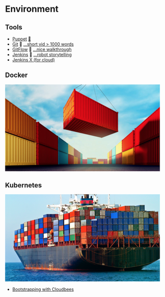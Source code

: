 # Environment

## Tools

* [Puppet](https://puppet.com)
[:movie_camera:](https://www.youtube.com/watch?v=QFcqvBk1gNA)
* [Git](https://git-scm.com)
:movie_camera: [...short vid > 1000 words](https://www.youtube.com/watch?v=DR7MLaAKcUk)
* [GitFlow](https://datasift.github.io/gitflow/IntroducingGitFlow.html)
:movie_camera: [...nice walkthrough](https://www.youtube.com/watch?v=47uih9Tp6H8)
* [Jenkins](https://jenkins.io)
:movie_camera: [...robot storytelling](https://www.youtube.com/watch?v=mpsQFEpiOj4)
* [Jenkins X (for cloud)](https://jenkins-x.io)

## Docker

![Container](/images/2018/10/container.png)

## Kubernetes

![Kubernetes](/images/2018/10/kubernetes.png)

* [Bootstrapping with Cloudbees](https://www.youtube.com/watch?v=hnCNJ5IYWFM)
